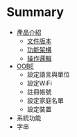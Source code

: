 # Summary

* [產品介紹](README.md)
   * [文件版本](wen_jian_ban_ben.md)
   * [功能架構](gong_neng_jia_gou.md)
   * [操作邏輯](cao_zuo_luo_ji.md)
* [OOBE](Introduction.md)
   * 設定語言與單位
   * 設定WiFi
   * 註冊帳號
   * 設定家庭名單
   * 設定裝置
* 系統功能
* 字串

